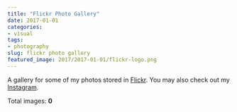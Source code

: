 ```yaml
---
title: "Flickr Photo Gallery"
date: 2017-01-01
categories:
- visual
tags:
- photography
slug: flickr photo gallery
featured_image: 2017/2017-01-01/flickr-logo.png
---
```


A gallery for some of my photos stored in [Flickr](https://www.flickr.com/photos/129774362@N07). You may also check out my [Instagram](https://www.instagram.com/eznain/).

<p class='light-font'>
Total images: <strong id='total-images'>0</strong>
</p>

<div id='photo-gallery'></div>
<script src="//cdnjs.cloudflare.com/ajax/libs/jquery/2.1.3/jquery.min.js"></script>
<script src="//cdnjs.cloudflare.com/ajax/libs/fancybox/2.1.4/jquery.fancybox.min.js"></script>
<script src="//cdnjs.cloudflare.com/ajax/libs/fancybox/2.1.4/helpers/jquery.fancybox-thumbs.min.js"></script>
<script src="/js/photo-gallery/flickrfeed.js"></script>